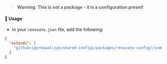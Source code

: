 > **Warning**: **This is not a package - it is a configuration preset!**

#### 🔩 Usage
- In your `renovate.json` file, add the following:
```json
{
  "extends": [
    "github>igorkowalczyk/shared-configs/packages/renovate-config//index.json"
  ]
}
```
